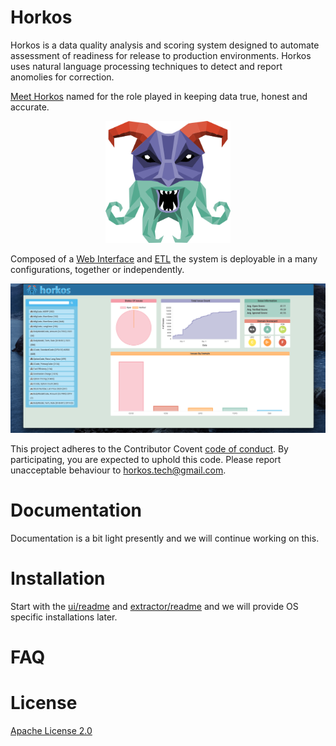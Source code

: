 
# Horkos
Horkos is a data quality analysis and scoring system designed to automate assessment of readiness for release to production environments.  Horkos uses natural language processing techniques to detect and report anomolies for correction. 

[Meet Horkos](https://en.wikipedia.org/wiki/Horkos) named for the role played in keeping data true, honest and accurate.

<center><img src="ui/ui/static/ui/logo.png" width="200px" alt="Horkos"></center>

Composed of a [Web Interface](ui/README.md) and [ETL](extractor/README.md) the system is deployable in a many configurations, together or independently.

![Horkos Screen](assets/horkos.png)

This project adheres to the Contributor Covent [code of conduct](CODE_OF_CONDUCT.md). By participating, you are expected to uphold this code. Please report unacceptable behaviour to [horkos.tech@gmail.com](horkos.tech@gmail.com).

# Documentation

Documentation is a bit light presently and we will continue working on this.

# Installation

Start with the [ui/readme](ui/README.md) and [extractor/readme](extractor/README.MD) and we will provide OS specific installations later.

# FAQ

# License

[Apache License 2.0](LICENSE)

